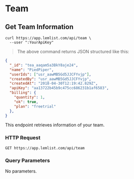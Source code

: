 # Team

## Get Team Information

```shell
curl https://app.lemlist.com/api/team \
  --user ":YourApiKey"
```

> The above command returns JSON structured like this:

```json
{
  "_id": "tea_aaqam5a3BkY8aje24",
  "name": "PiedPiper",
  "userIds": ["usr_aawMB5Gd5JJCFYvjp"],
  "createdBy": "usr_aawMB5Gd5JJCFYvjp",
  "createdAt": "2018-04-30T12:19:42.829Z",
  "apiKey": "aa13722b45b9c475cc686231b1af6583",
  "billing": {
    "quantity": 1,
    "ok": true,
    "plan": "freetrial"
  },
}
```

This endpoint retrieves information of your team.

### HTTP Request

`GET https://app.lemlist.com/api/team`

### Query Parameters

No parameters.
